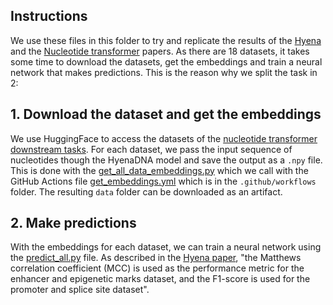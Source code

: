 ## Instructions
We use these files in this folder to try and replicate the results of the [Hyena](https://arxiv.org/pdf/2306.15794) and the [Nucleotide transformer](https://www.biorxiv.org/content/10.1101/2023.01.11.523679v1.full.pdf) papers.
As there are 18 datasets, it takes some time to download the datasets, get the embeddings and train a neural network that makes predictions. This is the reason why we split the task in 2:

## 1. Download the dataset and get the embeddings
We use HuggingFace to access the datasets of the [nucleotide transformer downstream tasks](https://huggingface.co/datasets/InstaDeepAI/nucleotide_transformer_downstream_tasks). For each dataset, we pass the input sequence of nucleotides though the HyenaDNA model and save the output as a `.npy` file. This is done with the [get_all_data_embeddings.py](get_all_data_embeddings.py) which we call with the GitHub Actions file [get_embeddings.yml](../../.github/workflows/get_embeddings.yml) which is in the `.github/workflows` folder. The resulting `data` folder can be downloaded as an artifact.

## 2. Make predictions
With the embeddings for each dataset, we can train a neural network using the [predict_all.py](predict_all.py) file. As described in the [Hyena paper](https://arxiv.org/pdf/2306.15794), "the Matthews correlation coefficient (MCC) is used as the performance metric for the enhancer and epigenetic
marks dataset, and the F1-score is used for the promoter and splice site dataset". 
